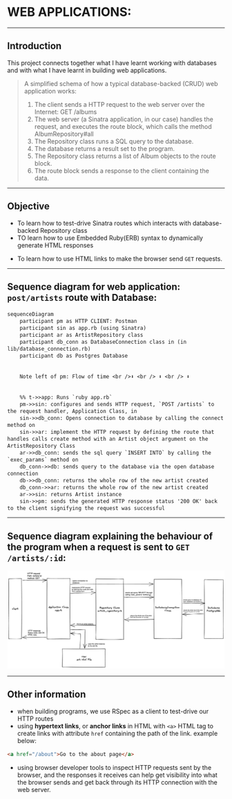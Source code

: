 # WEB APPLICATIONS:

----

## Introduction

This project connects together what I have learnt working with databases and with what I have learnt in building web applications.

>A simplified schema of how a typical database-backed (CRUD) web application works:
> 1. The client sends a HTTP request to the web server over the Internet: GET /albums
> 2. The web server (a Sinatra application, in our case) handles the request, and executes the route block, which calls the method AlbumRepository#all
> 3. The Repository class runs a SQL query to the database.
> 4. The database returns a result set to the program.
> 5. The Repository class returns a list of Album objects to the route block.
> 6. The route block sends a response to the client containing the data.

----

## Objective

* To learn how to test-drive Sinatra routes which interacts with database-backed Repository class
* TO learn how to use Embedded Ruby(ERB) syntax to dynamically generate HTML responses
<!-- We can use ERB (for Embedded Ruby) syntax to generate dynamically the HTML that is sent to the client, by replacing the dynamic parts of the HTML, which are delimited by ERB tags (in between <%= and %> to print on the erb file, <% and %> to execute a ruby code block). -->
* To learn how to use HTML links to make the browser send `GET` requests.


----

## Sequence diagram for web application: `post/artists` route with Database:

```mermaid
sequenceDiagram
    participant pm as HTTP CLIENT: Postman
    participant sin as app.rb (using Sinatra)
    participant ar as ArtistRepository class
    participant db_conn as DatabaseConnection class in (in lib/database_connection.rb)
    participant db as Postgres Database


    Note left of pm: Flow of time <br />⬇ <br /> ⬇ <br /> ⬇


    %% t->>app: Runs `ruby app.rb`
    pm->>sin: configures and sends HTTP request, `POST /artists` to the request handler, Application Class, in
    sin->>db_conn: Opens connection to database by calling the connect method on
    sin->>ar: implement the HTTP request by defining the route that handles calls create method with an Artist object argument on the ArtistRepository Class
    ar->>db_conn: sends the sql query `INSERT INTO` by calling the `exec_params` method on
    db_conn->>db: sends query to the database via the open database connection
    db->>db_conn: returns the whole row of the new artist created
    db_conn->>ar: returns the whole row of the new artist created
    ar->>sin: returns Artist instance
    sin->>pm: sends the generated HTTP response status '200 OK' back to the client signifying the request was successful
```

----

## Sequence diagram explaining the behaviour of the program when a request is sent to `GET /artists/:id`:

![sequence diagram](get-method-sequence-diagram.png)

----

## Other information

* when building programs, we use RSpec as a client to test-drive our HTTP routes
* using **hypertext links**, or **anchor links** in HTML with `<a>` HTML tag to create links with attribute `href` containing the path of the link. example below:

```html
<a href="/about">Go to the about page</a>
```

* using browser developer tools to inspect HTTP requests sent by the browser, and the responses it receives can help get visibility into what the browser sends and get back through its HTTP connection with the web server.